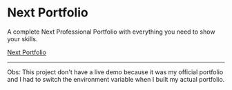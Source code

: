 # Next Portfolio

A complete Next Professional Portfolio with everything you need to show your skills.

[Next Portfolio](https://github.com/YuriAz/next-portfolio/assets/86689137/44338983-f8cc-4a12-a591-477b50ba6364)

<hr>

Obs: This project don't have a live demo because it was my official portfolio and I had to switch the environment variable when I built my actual portfolio.




